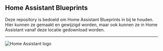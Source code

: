 ## Home Assistant Blueprints

Deze repository is bedoeld om Home Assistant Blueprints in bij te houden. Hier kunnen ze gemaakt en gewijzigd worden, maar ook kunnen ze in Home Assistant vanaf deze locatie gedownload worden.

---

![Home Assistant logo](https://raw.githubusercontent.com/home-assistant/assets/9b782fe562cbd4e6139f9be17d8e7befafa5f945/logo/logo-pretty.svg)
